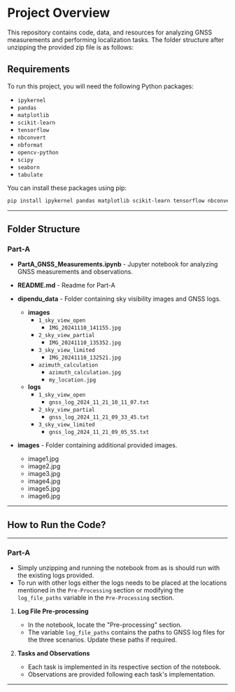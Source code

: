 # Project Overview

This repository contains code, data, and resources for analyzing GNSS measurements and performing localization tasks. The folder structure after unzipping the provided zip file is as follows:

## Requirements

To run this project, you will need the following Python packages:

- `ipykernel`
- `pandas`
- `matplotlib`
- `scikit-learn`
- `tensorflow`
- `nbconvert`
- `nbformat`
- `opencv-python`
- `scipy`
- `seaborn`
- `tabulate`

You can install these packages using pip:

```bash
pip install ipykernel pandas matplotlib scikit-learn tensorflow nbconvert nbformat opencv-python scipy seaborn tabulate
```

---

## Folder Structure

### Part-A

- **PartA_GNSS_Measurements.ipynb** - Jupyter notebook for analyzing GNSS measurements and observations.

- **README.md** - Readme for Part-A

- **dipendu_data** - Folder containing sky visibility images and GNSS logs.

  - **images**
    - `1_sky_view_open`
      - `IMG_20241110_141155.jpg`
    - `2_sky_view_partial`
      - `IMG_20241110_135352.jpg`
    - `3_sky_view_limited`
      - `IMG_20241110_132521.jpg`
    - `azimuth_calculation`
      - `azimuth_calculation.jpg`
      - `my_location.jpg`
  - **logs**
    - `1_sky_view_open`
      - `gnss_log_2024_11_21_10_11_07.txt`
    - `2_sky_view_partial`
      - `gnss_log_2024_11_21_09_33_45.txt`
    - `3_sky_view_limited`
      - `gnss_log_2024_11_21_09_05_55.txt`

- **images** - Folder containing additional provided images.
  - image1.jpg
  - image2.jpg
  - image3.jpg
  - image4.jpg
  - image5.jpg
  - image6.jpg

---

## How to Run the Code?

---

### Part-A

- Simply unzipping and running the notebook from as is should run with the existing logs provided.
- To run with other logs either the logs needs to be placed at the locations mentioned in the `Pre-Processing` section or modifying the `log_file_paths` variable in the `Pre-Processing` section.

1. **Log File Pre-processing**

   - In the notebook, locate the "Pre-processing" section.
   - The variable `log_file_paths` contains the paths to GNSS log files for the three scenarios. Update these paths if required.

2. **Tasks and Observations**
   - Each task is implemented in its respective section of the notebook.
   - Observations are provided following each task's implementation.

---
